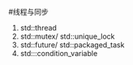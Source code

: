 #线程与同步

1. std::thread
2. std::mutex/ std::unique_lock
3. std::future/ std::packaged_task
4. std:::condition_variable

